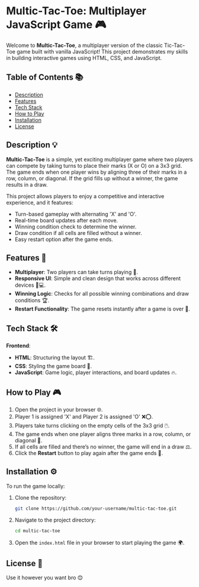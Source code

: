 # Multic-Tac-Toe: Multiplayer JavaScript Game 🎮

Welcome to **Multic-Tac-Toe**, a multiplayer version of the classic Tic-Tac-Toe game built with vanilla JavaScript! This project demonstrates my skills in building interactive games using HTML, CSS, and JavaScript.

## Table of Contents 📚
- [Description](#description-)
- [Features](#features-)
- [Tech Stack](#tech-stack-)
- [How to Play](#how-to-play-)
- [Installation](#installation-)
- [License](#license-)

## Description 💡
**Multic-Tac-Toe** is a simple, yet exciting multiplayer game where two players can compete by taking turns to place their marks (X or O) on a 3x3 grid. The game ends when one player wins by aligning three of their marks in a row, column, or diagonal. If the grid fills up without a winner, the game results in a draw.

This project allows players to enjoy a competitive and interactive experience, and it features:
- Turn-based gameplay with alternating 'X' and 'O'.
- Real-time board updates after each move.
- Winning condition check to determine the winner.
- Draw condition if all cells are filled without a winner.
- Easy restart option after the game ends.

## Features 🌟
- **Multiplayer**: Two players can take turns playing 👫.
- **Responsive UI**: Simple and clean design that works across different devices 📱💻.
- **Winning Logic**: Checks for all possible winning combinations and draw conditions 🏆.
- **Restart Functionality**: The game resets instantly after a game is over 🔄.

## Tech Stack 🛠️
**Frontend**:
- **HTML**: Structuring the layout 🏗️.
- **CSS**: Styling the game board 🎨.
- **JavaScript**: Game logic, player interactions, and board updates 🔥.

## How to Play 🎮
1. Open the project in your browser 🌐.
2. Player 1 is assigned 'X' and Player 2 is assigned 'O' ❌⭕.
3. Players take turns clicking on the empty cells of the 3x3 grid 🖱️.
4. The game ends when one player aligns three marks in a row, column, or diagonal 🎯.
5. If all cells are filled and there’s no winner, the game will end in a draw ⚖️.
6. Click the **Restart** button to play again after the game ends 🔄.

## Installation ⚙️
To run the game locally:

1. Clone the repository:
    ```bash
    git clone https://github.com/your-username/multic-tac-toe.git
    ```
2. Navigate to the project directory:
    ```bash
    cd multic-tac-toe
    ```
3. Open the `index.html` file in your browser to start playing the game 🌍.

## License 📜
Use it however you want bro 😊
